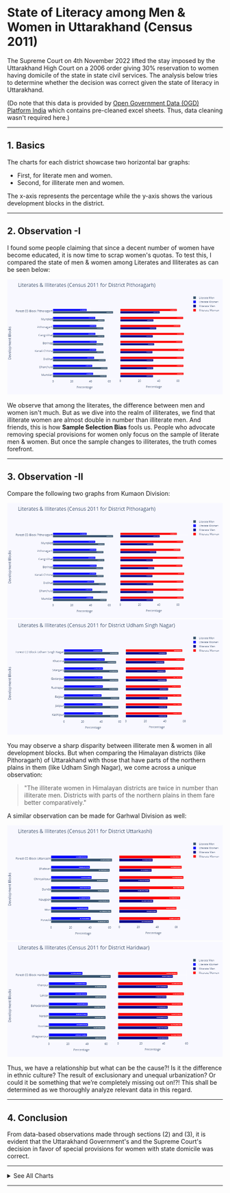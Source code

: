 # State of Literacy among Men & Women in Uttarakhand (Census 2011)

The Supreme Court on 4th November 2022 lifted the stay imposed by the Uttarakhand High Court on a 2006 order giving 30% reservation to women having domicile of the state in state civil services. The analysis below tries to determine whether the decision was correct given the state of literacy in Uttarakhand.

(Do note that this data is provided by [Open Government Data (OGD) Platform India](https://data.gov.in/) which contains pre-cleaned excel sheets. Thus, data cleaning wasn't required here.)

---

## 1. Basics
The charts for each district showcase two horizontal bar graphs:
* First, for literate men and women.
* Second, for illiterate men and women. 

The x-axis represents the percentage while the y-axis shows the various development blocks in the district.

---

## 2. Observation -I
I found some people claiming that since a decent number of women have become educated, it is now time to scrap women's quotas. To test this, I compared the state of men & women among Literates and Illiterates as can be seen below:

![alt text](https://github.com/dtolia/literacy-analysisUK/blob/main/charts/1_Pithoragarh.png "Literacy & Illiteracy Plot for District Pithoragarh")

We observe that among the literates, the difference between men and women isn't much. But as we dive into the realm of illiterates, we find that illiterate women are almost double in number than illiterate men.
And friends, this is how **Sample Selection Bias** fools us. People who advocate removing special provisions for women only focus on the sample of literate men & women. But once the sample changes to illiterates, the truth comes forefront.

---

## 3. Observation -II
Compare the following two graphs from Kumaon Division:

![Literacy & Illiteracy Plot for District Pithoragarh](charts/1_Pithoragarh.png)
![Literacy & Illiteracy Plot for District Udham Singh Nagar](https://github.com/dtolia/literacy-analysisUK/blob/main/charts/6_UdhamSinghNagar.png)

You may observe a sharp disparity between illiterate men & women in all development blocks. But when comparing the Himalayan districts (like Pithoragarh) of Uttarakhand with those that have parts of the northern plains in them (like Udham Singh Nagar), we come across a unique observation:

> "The illiterate women in Himalayan districts are twice in number than illiterate men. Districts with parts of the northern plains in them fare better comparatively."

A similar observation can be made for Garhwal Division as well:

![alt text](https://github.com/dtolia/literacy-analysisUK/blob/main/charts/7_Uttarkashi.png "Literacy & Illiteracy Plot for District Uttarkashi")
![alt text](https://github.com/dtolia/literacy-analysisUK/blob/main/charts/13_Haridwar.png "Literacy & Illiteracy Plot for District Haridwar")

Thus, we have a relationship but what can be the cause?! Is it the difference in ethnic culture? The result of exclusionary and unequal urbanization? Or could it be something that we’re completely missing out on!?! 
This shall be determined as we thoroughly analyze relevant data in this regard.

---

## 4. Conclusion
From data-based observations made through sections (2) and (3), it is evident that the Uttarakhand Government's and the Supreme Court's decision in favor of special provisions for women with state domicile was correct.

---

<details><summary>See All Charts</summary>
<p>

![alt text](https://github.com/dtolia/literacy-analysisUK/blob/main/charts/2_Bageshwar.png "Literacy & Illiteracy Plot for District Bageshwar")

![alt text](https://github.com/dtolia/literacy-analysisUK/blob/main/charts/3_Almora.png "Literacy & Illiteracy Plot for District Almora")

![alt text](https://github.com/dtolia/literacy-analysisUK/blob/main/charts/4_Champawat.png "Literacy & Illiteracy Plot for District Champawat")

![alt text](https://github.com/dtolia/literacy-analysisUK/blob/main/charts/5_Nainital.png "Literacy & Illiteracy Plot for District Nainital")

![alt text](https://github.com/dtolia/literacy-analysisUK/blob/main/charts/8_Chamoli.png "Literacy & Illiteracy Plot for District Chamoli")

![alt text](https://github.com/dtolia/literacy-analysisUK/blob/main/charts/9_Tehri.png "Literacy & Illiteracy Plot for District Tehri")

![alt text](https://github.com/dtolia/literacy-analysisUK/blob/main/charts/10_Rudraprayag.png "Literacy & Illiteracy Plot for District Rudraprayag")

![alt text](https://github.com/dtolia/literacy-analysisUK/blob/main/charts/11_Dehradun.png "Literacy & Illiteracy Plot for District Dehradun")

![alt text](https://github.com/dtolia/literacy-analysisUK/blob/main/charts/12_Pauri.png "Literacy & Illiteracy Plot for District Pauri")

</p>
</details>

---